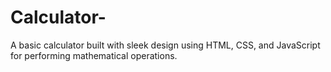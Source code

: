 # Calculator-
A basic calculator built with sleek design using HTML, CSS, and JavaScript for performing mathematical operations.
